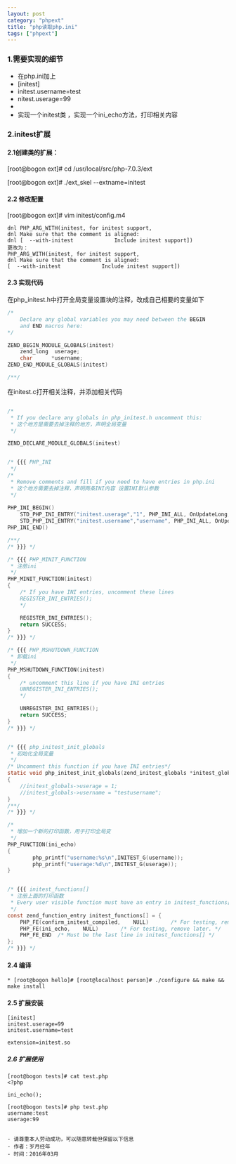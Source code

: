 ```yaml
---
layout: post
category: "phpext"
title: "php读取php.ini"
tags: ["phpext"]
---
```


### 1.需要实现的细节

* 在php.ini加上
* [initest] 
* initest.username=test
* nitest.userage=99
* 
* 实现一个initest类 ，实现一个ini_echo方法，打印相关内容

### 2.initest扩展

#### 2.1创建类的扩展：

[root@bogon ext]# cd /usr/local/src/php-7.0.3/ext

[root@bogon ext]# ./ext_skel --extname=initest

#### 2.2 修改配置
[root@bogon ext]# vim initest/config.m4

	dnl PHP_ARG_WITH(initest, for initest support,
	dnl Make sure that the comment is aligned:
	dnl [  --with-initest             Include initest support])
	更改为：
	PHP_ARG_WITH(initest, for initest support,
	dnl Make sure that the comment is aligned:
	[  --with-initest             Include initest support])


#### 2.3 实现代码
在php_initest.h中打开全局变量设置块的注释，改成自己相要的变量如下

```c
/*
  	Declare any global variables you may need between the BEGIN
	and END macros here:
*/

ZEND_BEGIN_MODULE_GLOBALS(initest)
	zend_long  userage;
	char	  *username;
ZEND_END_MODULE_GLOBALS(initest)

/**/

```

在initest.c打开相关注释，并添加相关代码

```c

/*
 * If you declare any globals in php_initest.h uncomment this:
 * 这个地方是需要去掉注释的地方，声明全局变量
 */

ZEND_DECLARE_MODULE_GLOBALS(initest)


/* {{{ PHP_INI
 */
/*
 * Remove comments and fill if you need to have entries in php.ini
 * 这个地方需要去掉注释，声明两条INI内容 设置INI默认参数
 */
 
PHP_INI_BEGIN()
    STD_PHP_INI_ENTRY("initest.userage","1", PHP_INI_ALL, OnUpdateLong, userage, zend_initest_globals, initest_globals)
    STD_PHP_INI_ENTRY("initest.username","username", PHP_INI_ALL, OnUpdateString, username, zend_initest_globals, initest_globals)
PHP_INI_END()

/**/
/* }}} */

/* {{{ PHP_MINIT_FUNCTION
 * 注册ini
 */
PHP_MINIT_FUNCTION(initest)
{
	/* If you have INI entries, uncomment these lines
	REGISTER_INI_ENTRIES();
	*/

	REGISTER_INI_ENTRIES();
	return SUCCESS;
}
/* }}} */

/* {{{ PHP_MSHUTDOWN_FUNCTION
 * 卸载ini
 */
PHP_MSHUTDOWN_FUNCTION(initest)
{
	/* uncomment this line if you have INI entries
	UNREGISTER_INI_ENTRIES();
	*/

	UNREGISTER_INI_ENTRIES();
	return SUCCESS;
}
/* }}} */


/* {{{ php_initest_init_globals
 * 初始化全局变量
 */
/* Uncomment this function if you have INI entries*/
static void php_initest_init_globals(zend_initest_globals *initest_globals)
{
	//initest_globals->userage = 1;
	//initest_globals->username = "testusername";
}
/**/
/* }}} */

/*
 * 增加一个新的打印函数，用于打印全局变
 */
PHP_FUNCTION(ini_echo)
{
	    php_printf("username:%s\n",INITEST_G(username));
	    php_printf("userage:%d\n",INITEST_G(userage));
}


/* {{{ initest_functions[]
 * 注册上面的打印函数
 * Every user visible function must have an entry in initest_functions[].
 */
const zend_function_entry initest_functions[] = {
	PHP_FE(confirm_initest_compiled,	NULL)		/* For testing, remove later. */
	PHP_FE(ini_echo,	NULL)		/* For testing, remove later. */
	PHP_FE_END	/* Must be the last line in initest_functions[] */
};
/* }}} */


```


#### 2.4 编译
	* [root@bogon hello]# [root@localhost person]# ./configure && make && make install


#### 2.5 扩展安装
	[initest]
	initest.userage=99
	initest.username=test
	
	extension=initest.so



##### 2.6 扩展使用

```shell
[root@bogon tests]# cat test.php
<?php

ini_echo();

[root@bogon tests]# php test.php
username:test
userage:99
```
```

- 请尊重本人劳动成功，可以随意转载但保留以下信息 
- 作者：岁月经年 
- 时间：2016年03月
